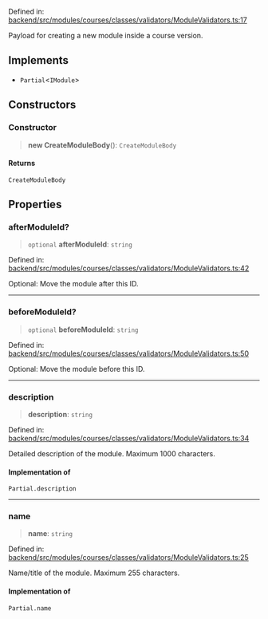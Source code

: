 Defined in: [backend/src/modules/courses/classes/validators/ModuleValidators.ts:17](https://github.com/continuousactivelearning/vibe/blob/e164f8b2c6380dfb48305a4531b51d78f4a518e5/backend/src/modules/courses/classes/validators/ModuleValidators.ts#L17)

Payload for creating a new module inside a course version.

## Implements

- `Partial`\<`IModule`\>

## Constructors

### Constructor

> **new CreateModuleBody**(): `CreateModuleBody`

#### Returns

`CreateModuleBody`

## Properties

### afterModuleId?

> `optional` **afterModuleId**: `string`

Defined in: [backend/src/modules/courses/classes/validators/ModuleValidators.ts:42](https://github.com/continuousactivelearning/vibe/blob/e164f8b2c6380dfb48305a4531b51d78f4a518e5/backend/src/modules/courses/classes/validators/ModuleValidators.ts#L42)

Optional: Move the module after this ID.

***

### beforeModuleId?

> `optional` **beforeModuleId**: `string`

Defined in: [backend/src/modules/courses/classes/validators/ModuleValidators.ts:50](https://github.com/continuousactivelearning/vibe/blob/e164f8b2c6380dfb48305a4531b51d78f4a518e5/backend/src/modules/courses/classes/validators/ModuleValidators.ts#L50)

Optional: Move the module before this ID.

***

### description

> **description**: `string`

Defined in: [backend/src/modules/courses/classes/validators/ModuleValidators.ts:34](https://github.com/continuousactivelearning/vibe/blob/e164f8b2c6380dfb48305a4531b51d78f4a518e5/backend/src/modules/courses/classes/validators/ModuleValidators.ts#L34)

Detailed description of the module.
Maximum 1000 characters.

#### Implementation of

`Partial.description`

***

### name

> **name**: `string`

Defined in: [backend/src/modules/courses/classes/validators/ModuleValidators.ts:25](https://github.com/continuousactivelearning/vibe/blob/e164f8b2c6380dfb48305a4531b51d78f4a518e5/backend/src/modules/courses/classes/validators/ModuleValidators.ts#L25)

Name/title of the module.
Maximum 255 characters.

#### Implementation of

`Partial.name`
